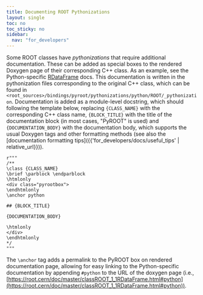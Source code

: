 ```yaml
---
title: Documenting ROOT Pythonizations
layout: single
toc: no
toc_sticky: no
sidebar:
  nav: "for_developers"
---
```


Some ROOT classes have *pythonizations* that require additional documentation. These can be added as special boxes to the rendered Doxygen page of their corresponding C++ class. As an example, see the Python-specific [RDataFrame](https://root.cern/doc/master/classROOT_1_1RDataFrame.html#python) docs. This documentation is written in the pythonization files corresponding to the original C++ class, which can be found in `<root_sources>/bindings/pyroot/pythonizations/python/ROOT/_pythonization`. Documentation is added as a module-level docstring, which should following the template below, replacing `{CLASS_NAME}` with the corresponding C++ class name, `{BLOCK_TITLE}` with the title of the documentation block (in most cases, "PyROOT" is used) and `{DOCUMENTATION_BODY}` with the documentation body, which supports the usual Doxygen tags and other formatting methods (see also the [documentation formatting tips]({{'for_developers/docs/useful_tips' | relative_url}})).

```
r"""
/**
\class {CLASS_NAME}
\brief \parblock \endparblock
\htmlonly
<div class="pyrootbox">
\endhtmlonly
\anchor python

## {BLOCK_TITLE}

{DOCUMENTATION_BODY}

\htmlonly
</div>
\endhtmlonly
*/
"""
```

The `\anchor` tag adds a permalink to the PyROOT box on rendered documentation page, allowing for easy linking to the Python-specific documentation by appending `#python` to the URL of the doxygen page (i.e., [https://root.cern/doc/master/classROOT_1_1RDataFrame.html#python](https://root.cern/doc/master/classROOT_1_1RDataFrame.html#python)).
